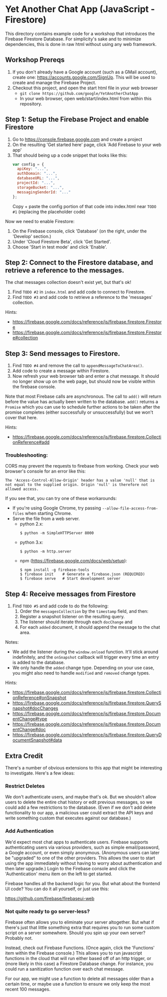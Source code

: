 # Yet Another Chat App (JavaScript - Firestore)

This directory contains example code for a workshop that introduces the
Firebase Firestore Database. For simplicity's sake and to minimize
dependencies, this is done in raw html without using any web framework.

## Workshop Prereqs

1. If you don't already have a Google account (such as a GMail account), create
   one: https://accounts.google.com/SignUp. This will be used to create and
   manage the Firebase Project.
1. Checkout this project, and open the start html file in your web browser
    * `git clone https://github.com/google/YetAnotherChatApp`
    * In your web browser, open web/start/index.html from within this
      repository.


## Step 1: Setup the Firebase Project and enable Firestore

1. Go to https://console.firebase.google.com and create a project
1. On the resulting 'Get started here' page, click 'Add Firebase to your web
   app'
1. That should being up a code snippet that looks like this:
   ```javascript
   var config = {
     apiKey: "...",
     authDomain: "...",
     databaseURL: "...",
     projectId: "...",
     storageBucket: "...",
     messagingSenderId: "..."
   };
   ```
   Copy + paste the config portion of that code into index.html near `TODO #1`
   (replacing the placeholder code)

Now we need to enable Firestore:

1. On the Firebase console, click 'Database' (on the right, under the 'Develop' section.)
1. Under 'Cloud Firestore Beta', click 'Get Started'.
1. Choose 'Start in test mode' and click 'Enable'.


## Step 2: Connect to the Firestore database, and retrieve a reference to the messages.

The chat messages collection doesn't exist yet, but that's ok!

1. Find `TODO #2` in `index.html` and add code to connect to Firestore.
1. Find `TODO #3` and add code to retrieve a reference to the 'messages'
   collection.

Hints:
* https://firebase.google.com/docs/reference/js/firebase.firestore.Firestore
* https://firebase.google.com/docs/reference/js/firebase.firestore.Firestore#collection


## Step 3: Send messages to Firestore.

1. Find `TODO #4` and remove the call to `appendMessageToChatArea()`.
1. Add code to create a message within Firestore.
1. Now refresh your web browser tab and enter a chat message. It should no
   longer show up on the web page, but should now be visible within the
   firebase console.

Note that most Firebase calls are asynchronous. The call to `add()` will return
before the value has actually been written to the database. `add()` returns a
`Promise` which you can use to schedule further actions to be taken after the
promise completes (either successfully or unsuccessfully) but we won't cover
that here.

Hints:
* https://firebase.google.com/docs/reference/js/firebase.firestore.CollectionReference#add

### Troubleshooting:

CORS may prevent the requests to firebase from working. Check your web browser's console for an error like this:

```
The 'Access-Control-Allow-Origin' header has a value 'null' that is not equal to the supplied origin. Origin 'null' is therefore not allowed access.
```

If you see that, you can try one of these workarounds:
* If you're using Google Chrome, try passing `--allow-file-access-from-files` when starting Chrome.
* Serve the file from a web server.
  * python 2.x:
    ```shell
    $ python -m SimpleHTTPServer 8000
    ```
  * python 3.x:
    ```shell
    $ python -m http.server
    ```
  * npm (https://firebase.google.com/docs/web/setup):
    ```
    $ npm install -g firebase-tools
    $ firebase init    # Generate a firebase.json (REQUIRED)
    $ firebase serve   # Start development server
    ```


## Step 4: Receive messages from Firestore

1. Find `TODO #5` and add code to do the following:
   1. Order the `messagesCollection` by the `timestamp` field, and then:
   1. Register a snapshot listener on the resulting query.
   1. The listener should iterate through each `docChange` and
   1. For each `added` document, it should append the message to the chat area.

Notes:
* We add the listener during the `window.onload` function. It'll stick around
  indefinitely, and the `onSnapshot` callback will trigger every time an entry
  is added to the database.
* We only handle the `added` change type. Depending on your use case, you might
  also need to handle `modified` and `removed` change types.

Hints:
* https://firebase.google.com/docs/reference/js/firebase.firestore.CollectionReference#onSnapshot
* https://firebase.google.com/docs/reference/js/firebase.firestore.QuerySnapshot#docChanges
* https://firebase.google.com/docs/reference/js/firebase.firestore.DocumentChange#type
* https://firebase.google.com/docs/reference/js/firebase.firestore.DocumentChange#doc
* https://firebase.google.com/docs/reference/js/firebase.firestore.QueryDocumentSnapshot#data


## Extra Credit

There's a number of obvious extensions to this app that might be interesting to
investigate. Here's a few ideas:

### Restrict Deletes

We don't authenticate users, and maybe that's ok. But we shouldn't allow users
to delete the entire chat history or edit previous messages, so we could add a
few restrictions to the database. (Even if we don't add delete functionality to
our app, a malicious user could extract the API keys and write something custom
that executes against our database.)

### Add Authentication

We'd expect most chat apps to authenticate users. Firebase supports
authenticating users via various providers, such as simple email/password, a
Google account, or even simply anonymous. (Anonymous users can later be
"upgraded" to one of the other providers. This allows the user to start using
the app immediately without having to worry about authentication and then later
upgrade.) Login to the Firebase console and click the 'Authentication' menu item
on the left to get started.

Firebase handles all the backend logic for you. But what about the frontend UI
code? You can do it all yourself, or just use this:

https://github.com/firebase/firebaseui-web

### Not quite ready to go server-less?

Firebase often allows you to eliminate your server altogether. But what if
there's just that little something extra that requires you to run some custom
script on a server somewhere. Should you spin up your own server?  Probably not.

Instead, check out Firebase Functions. (Once again, click the 'Functions' item
within the Firebase console.) This allows you to run javascript functions in the
cloud that will run either based off of an http trigger, or (more likely in this
case) a Firestore Database change. For instance, you could run a sanitization
function over each chat message.

For our app, we might use a function to delete all messages older than a
certain time, or maybe use a function to ensure we only keep the most recent
100 messages.
